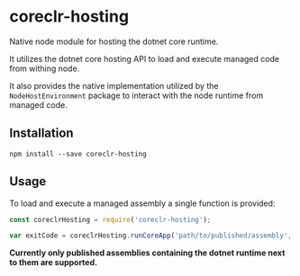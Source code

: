 # coreclr-hosting

Native node module for hosting the dotnet core runtime.

It utilizes the dotnet core hosting API to load and execute managed code from withing node.

It also provides the native implementation utilized by the `NodeHostEnvironment` package to interact with the node runtime from managed code.

## Installation

```shell
npm install --save coreclr-hosting
```

## Usage

To load and execute a managed assembly a single function is provided:

```js
const coreclrHosting = require('coreclr-hosting');

var exitCode = coreclrHosting.runCoreApp('path/to/published/assembly', 'NameOfAssembly.dll');
```

__Currently only published assemblies containing the dotnet runtime next to them are supported.__
